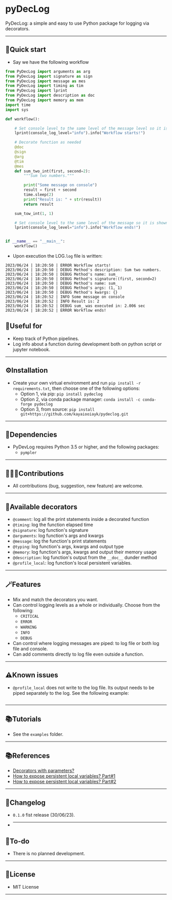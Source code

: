 # pyDecLog
PyDecLog: a simple and easy to use Python package for logging via decorators.
***

## 🚀Quick start
- Say we have the following workflow
```python
from PyDecLog import arguments as arg
from PyDecLog import signature as sign
from PyDecLog import message as mes
from PyDecLog import timing as tim
from PyDecLog import lprint
from PyDecLog import description as doc
from PyDecLog import memory as mem
import time
import sys

def workflow():

    # Set console level to the same level of the message level so it is shown in the console
    lprint(console_log_level="info").info("Workflow starts!")

    # Decorate function as needed
    @doc
    @sign
    @arg
    @tim
    @mes
    def sum_two_int(first, second=2):
        """Sum two numbers."""

        print("Some message on console")
        result = first + second
        time.sleep(2)
        print("Result is: " + str(result))
        return result

    sum_tow_int(1, 1)

    # Set console level to the same level of the message so it is shown in the console
    lprint(console_log_level="info").info("Workflow ends!")


if __name__ == "__main__":
    workflow()
```
- Upon execution the LOG.`log` file is written:
```shell
2023/06/24 | 18:20:50 | ERROR Workflow starts!
2023/06/24 | 18:20:50 | DEBUG Method's description: Sum two numbers.
2023/06/24 | 18:20:50 | DEBUG Method's name: sum_
2023/06/24 | 18:20:50 | DEBUG Method's signature:(first, second=2)
2023/06/24 | 18:20:50 | DEBUG Method's name: sum_
2023/06/24 | 18:20:50 | DEBUG Method's args: (1, 1)
2023/06/24 | 18:20:50 | DEBUG Method's kwargs: {}
2023/06/24 | 18:20:52 | INFO Some message on console
2023/06/24 | 18:20:52 | INFO Result is: 2
2023/06/24 | 18:20:52 | DEBUG sum_ was executed in: 2.006 sec
2023/06/24 | 18:20:52 | ERROR Workflow ends!
```

## 🚀Useful for
- Keep track of Python pipelines.
- Log info about a function during development both on python script or jupyter notebook.
***

## ⚙️Installation
- Create your own virtual environment and run `pip install -r requirements.txt`, then choose one of the following options:
  - Option 1, via pip: `pip install pydeclog`
  - Option 2, via conda package manager: `conda install -c conda-forge pydeclog`
  - Option 3, from source: `pip install git+https://github.com/kayaiooiayk/pydeclog.git`
***

## 🔗Dependencies
- PyDevLog requires Python 3.5 or higher, and the following packages:
  - `pympler`
***

## 🧑‍🤝‍🧑Contributions
- All contributions (bug, suggestion, new feature) are welcome.
***

## 🎨Available decorators
- `@comment`: log all the print statements inside a decorated function
- `@timing`: log the function elapsed time
- `@signature`: log function's signature
- `@arguments`: log function's args and kwargs
- `@message`: log the function's print statements
- `@typing`: log function's args, kwargs and output type
- `@memory`: log function's args, kwargs and output their memory usage
- `@description`: log function's output from the `__doc__` dunder method
- `@profile_local`: log function's local persistent variables.
***

## 🪄Features
- Mix and match the decorators you want.
- Can control logging levels as a whole or individually. Choose from the following:
  - `CRITICAL`
  - `ERROR`
  - `WARNING`
  - `INFO`
  - `DEBUG`
- Can control where logging messages are piped: to log file or both log file and console.
- Can add comments directly to log file even outside a function.
***

## ⚠️Known issues
- `@profile_local` does not write to the log file. Its output needs to be piped separately to the log. See the following example:
```python
```
***

## 📚Tutorials
- See the `examples` folder.
***

## 📚References
- [Decorators with parameters?](https://stackoverflow.com/questions/5929107/decorators-with-parameters)
- [How to expose persistent local variables? Part#1](https://code.activestate.com/recipes/577283-decorator-to-expose-local-variables-of-a-function-/)
- [How to expose persistent local variables? Part#2](https://stackoverflow.com/questions/9186395/python-is-there-a-way-to-get-a-local-function-variable-from-within-a-decorator)
***

## 📝Changelog
- `0.1.0`  fist release (30/06/23).
- ***

## 📝To-do
- There is no planned development.
***

## 🪪License
- MIT License
***
